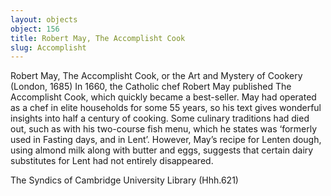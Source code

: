```yaml
---
layout: objects
object: 156
title: Robert May, The Accomplisht Cook
slug: Accomplisht
---
```

Robert May, The Accomplisht Cook, or the Art and Mystery of Cookery (London, 1685)  In 1660, the Catholic chef Robert May published The Accomplisht Cook, which quickly became a best-seller. May had operated as a chef in elite households for some 55 years, so his text gives wonderful insights into half a century of cooking. Some culinary traditions  had died out, such as with his two-course fish  menu, which he states was ‘formerly used in Fasting days, and in Lent’. However, May’s recipe for Lenten dough, using almond milk along with butter and eggs, suggests that certain dairy substitutes for Lent had not entirely disappeared.  

The Syndics of Cambridge University Library (Hhh.621)
